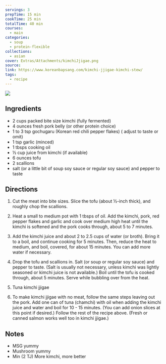 ```yaml
---
servings: 3
prepTime: 15 min
cookTime: 25 min
totalTime: 40 min
courses:
  - main
categories:
  - soup
  - protein-flexible
collections:
  - asian
cover: Extras/Attachments/kimchiJjigae.png
source:
link: https://www.koreanbapsang.com/kimchi-jjigae-kimchi-stew/
tags:
  - recipe
---
```


![](Extras/Attachments/kimchiJjigae.png)


## Ingredients

- 2 cups packed bite size kimchi (fully fermented)
- 4 ounces fresh pork belly (or other protein choice)
- 1 to 3 tsp gochugaru (Korean red chili pepper flakes) ( adjust to taste or omit)
- 1 tsp garlic (minced)
- 1 tbsps cooking oil
- ½ cup juice from kimchi (if available)
- 6 ounces tofu
- 2 scallions
- salt (or a little bit of soup soy sauce or regular soy sauce) and pepper to taste


## Directions

1. Cut the meat into bite sizes. Slice the tofu (about ½-inch thick), and roughly chop the scallions.

2. Heat a small to medium pot with 1 tbsps of oil. Add the kimchi, pork, red pepper flakes and garlic and cook over medium high heat until the kimchi is softened and the pork cooks through, about 5 to 7 minutes.

3. Add the kimchi juice and about 2 to 2.5 cups of water (or broth). Bring it to a boil, and continue cooking for 5 minutes. Then, reduce the heat to medium, and boil, covered, for about 15 minutes. You can add more water if necessary.

4. Drop the tofu and scallions in. Salt (or soup or regular soy sauce) and pepper to taste. (Salt is usually not necessary, unless kimchi was lightly seasoned or kimchi juice is not available.) Boil until the tofu is cooked through, about 5 minutes. Serve while bubbling over from the heat.

5. Tuna kimchi jjigae

6. To make kimchi jjigae with no meat, follow the same steps leaving out the pork. Add one can of tuna (chamchi) with oil when adding the kimchi juice and water and boil for 10 - 15 minutes. (You can add onion slices at this point if desired.) Follow the rest of the recipe above. (Fresh or canned salmon works well too in kimchi jjigae.)


## Notes

- MSG yummy
- Mushroom yummy
- Min (2 TJ) More kimchi, more better